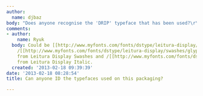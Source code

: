 ```yaml
---
author:
  name: djbaz
body: "Does anyone recognise the 'DRIP' typeface that has been used?\r\n\r\nThanks\r\nB."
comments:
- author:
    name: Ryuk
  body: Could be [[http://www.myfonts.com/fonts/dstype/leitura-display/|Leitura Display]],
    /[[http://www.myfonts.com/fonts/dstype/leitura-display/swashes/glyphs/378213/37|D]]
    from Leitura Display Swashes and /[[http://www.myfonts.com/fonts/dstype/leitura-display/italic/|rip]]
    from Leitura Display Italic.
  created: '2013-02-18 09:39:39'
date: '2013-02-18 08:28:54'
title: Can anyone ID the typefaces used on this packaging?

---
```

